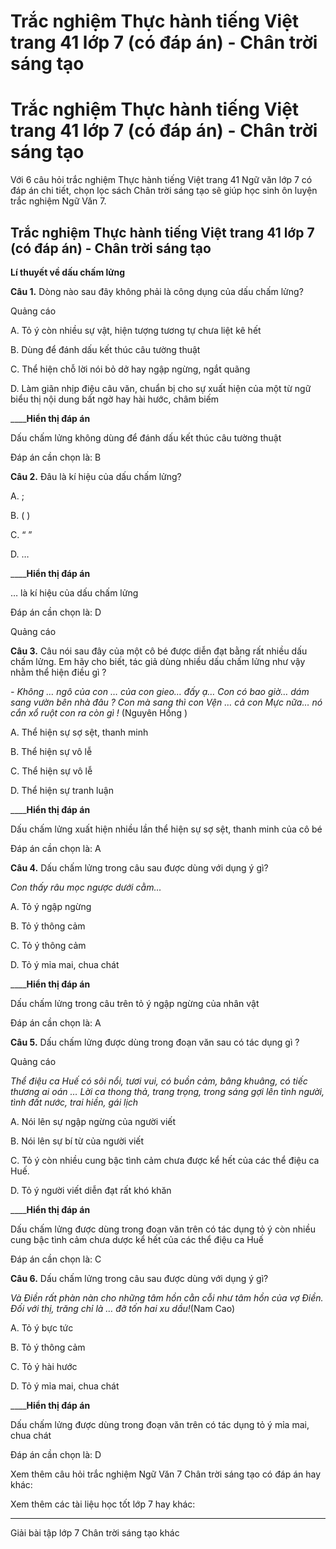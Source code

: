 # Trắc nghiệm Thực hành tiếng Việt trang 41 lớp 7 (có đáp án) - Chân trời sáng tạo

# Trắc nghiệm Thực hành tiếng Việt trang 41 lớp 7 (có đáp án) - Chân trời sáng tạo

Với 6 câu hỏi trắc nghiệm Thực hành tiếng Việt trang 41 Ngữ văn lớp 7 có đáp án chi tiết, chọn lọc sách Chân trời sáng tạo sẽ giúp học sinh ôn luyện trắc nghiệm Ngữ Văn 7.

## Trắc nghiệm Thực hành tiếng Việt trang 41 lớp 7 (có đáp án) - Chân trời sáng tạo

**Lí thuyết về dấu chấm lửng**

**Câu 1.** Dòng nào sau đây không phải là công dụng của dấu chấm lửng?

Quảng cáo

A. Tỏ ý còn nhiều sự vật, hiện tượng tương tự chưa liệt kê hết

B. Dùng để đánh dấu kết thúc câu tường thuật

C. Thể hiện chỗ lời nói bỏ dở hay ngập ngừng, ngắt quãng

D. Làm giãn nhịp điệu câu văn, chuẩn bị cho sự xuất hiện của một từ ngữ biểu thị nội dung bất ngờ hay hài hước, châm biếm

____**Hiển thị đáp án**

Dấu chấm lửng không dùng để đánh dấu kết thúc câu tường thuật

Đáp án cần chọn là: B

**Câu 2.** Đâu là kí hiệu của dấu chấm lửng?

A. ;

B. ( )

C. “ ”

D. …

____**Hiển thị đáp án**

… là kí hiệu của dấu chấm lửng

Đáp án cần chọn là: D

Quảng cáo

**Câu 3.** Câu nói sau đây của một cô bé được diễn đạt bằng rất nhiều dấu chấm lửng. Em hãy cho biết, tác giả dùng nhiều dấu chấm lửng như vậy nhằm thể hiện điều gì ?

_\- Không … ngô của con … của con gieo… đấy ạ… Con có bao giờ… dám sang vườn bên nhà đâu ? Con mà sang thì con Vện … cả con Mực nữa… nó cắn xổ ruột con ra còn gì !_ (Nguyên Hồng )

A. Thể hiện sự sợ sệt, thanh minh

B. Thể hiện sự vô lễ

C. Thể hiện sự vô lễ

D. Thể hiện sự tranh luận

____**Hiển thị đáp án**

Dấu chấm lửng xuất hiện nhiều lần thể hiện sự sợ sệt, thanh minh của cô bé

Đáp án cần chọn là: A

**Câu 4.** Dấu chấm lửng trong câu sau được dùng với dụng ý gì?

_Con thấy râu mọc ngược dưới cằm…_

A. Tỏ ý ngập ngừng

B. Tỏ ý thông cảm

C. Tỏ ý thông cảm

D. Tỏ ý mỉa mai, chua chát

____**Hiển thị đáp án**

Dấu chấm lửng trong câu trên tỏ ý ngập ngừng của nhân vật

Đáp án cần chọn là: A

**Câu 5.** Dấu chấm lửng được dùng trong đoạn văn sau có tác dụng gì ?

Quảng cáo

_Thể điệu ca Huế có sôi nổi, tươi vui, có buồn cảm, bâng khuâng, có tiếc thương ai oán … Lời ca thong thả, trang trọng, trong sáng gợi lên tình người, tình đất nước, trai hiền, gái lịch_

A. Nói lên sự ngập ngừng của người viết

B. Nói lên sự bí từ của người viết

C. Tỏ ý còn nhiều cung bậc tình cảm chưa được kể hết của các thể điệu ca Huế.

D. Tỏ ý người viết diễn đạt rất khó khăn

____**Hiển thị đáp án**

Dấu chấm lửng được dùng trong đoạn văn trên có tác dụng tỏ ý còn nhiều cung bậc tình cảm chưa dược kể hết của các thể điệu ca Huế

Đáp án cần chọn là: C

**Câu 6.** Dấu chấm lửng trong câu sau được dùng với dụng ý gì?

_Và Điền rất phàn nàn cho những tâm hồn cằn cỗi như tâm hồn của vợ Điền. Đối với thị, trăng chỉ là … đỡ tốn hai xu dầu!_(Nam Cao)

A. Tỏ ý bực tức

B. Tỏ ý thông cảm

C. Tỏ ý hài hước

D. Tỏ ý mỉa mai, chua chát

____**Hiển thị đáp án**

Dấu chấm lửng được dùng trong đoạn văn trên có tác dụng tỏ ý mỉa mai, chua chát

Đáp án cần chọn là: D

Xem thêm câu hỏi trắc nghiệm Ngữ Văn 7 Chân trời sáng tạo có đáp án hay khác:

Xem thêm các tài liệu học tốt lớp 7 hay khác:

* * *

Giải bài tập lớp 7 Chân trời sáng tạo khác
